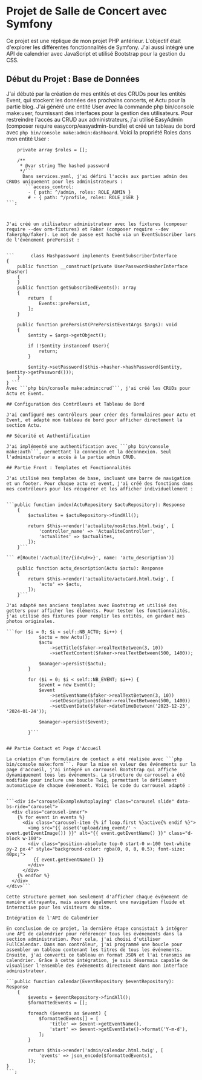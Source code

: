 # Projet de Salle de Concert avec Symfony

Ce projet est une réplique de mon projet PHP antérieur. L'objectif était d'explorer les différentes fonctionnalités de Symfony. J'ai aussi intégré une API de calendrier avec JavaScript et utilisé Bootstrap pour la gestion du CSS.

## Début du Projet : Base de Données

J'ai débuté par la création de mes entités et des CRUDs pour les entités Event, qui stockent les données des prochains concerts, et Actu pour la partie blog. J'ai généré une entité User avec la commande php bin/console make:user, fournissant des interfaces pour la gestion des utilisateurs. Pour restreindre l'accès au CRUD aux administrateurs, j'ai utilisé EasyAdmin (composer require easycorp/easyadmin-bundle) et créé un tableau de bord avec ```php bin/console make:admin:dashboard```. Voici la propriété Roles dans mon entité User :



```#[ORM\Column]
    private array $roles = [];

    /**
     * @var string The hashed password
     */```
      Dans services.yaml, j'ai défini l'accès aux parties admin des CRUDs uniquement pour les administrateurs : 
       ```access_control:
        - { path: ^/admin, roles: ROLE_ADMIN }
        # - { path: ^/profile, roles: ROLE_USER }
```;



J'ai créé un utilisateur administrateur avec les fixtures (composer require --dev orm-fixtures) et Faker (composer require --dev fakerphp/faker). Le mot de passe est haché via un EventSubscriber lors de l'événement prePersist :


```      class Hashpassword implements EventSubscriberInterface
{
    public function __construct(private UserPasswordHasherInterface $hasher)
    {
    }
    public function getSubscribedEvents(): array
    {
        return  [
            Events::prePersist,
        ];
    }

    public function prePersist(PrePersistEventArgs $args): void
    {
        $entity = $args->getObject();

        if (!$entity instanceof User){
            return;
        }

        $entity->setPassword($this->hasher->hashPassword($entity, $entity->getPassword()));
    }
} ```
Avec ```php bin/console make:admin:crud```, j'ai créé les CRUDs pour Actu et Event.

## Configuration des Contrôleurs et Tableau de Bord

J'ai configuré mes contrôleurs pour créer des formulaires pour Actu et Event, et adapté mon tableau de bord pour afficher directement la section Actu.

## Sécurité et Authentification

J'ai implémenté une authentification avec ```php bin/console make:auth```, permettant la connexion et la déconnexion. Seul l'administrateur a accès à la partie admin CRUD.

## Partie Front : Templates et Fonctionnalités

J'ai utilisé mes templates de base, incluant une barre de navigation et un footer. Pour chaque actu et event, j'ai créé des fonctions dans mes contrôleurs pour les récupérer et les afficher individuellement :


```public function index(ActuRepository $actuRepository): Response
    {
        $actualites = $actuRepository->findAll();

        return $this->render('actualite/nosActus.html.twig', [
            'controller_name' => 'ActualiteController',
            'actualites' => $actualites,
        ]);
    }```

``` #[Route('/actualite/{id<\d+>}', name: 'actu_description')]

    public function actu_description(Actu $actu): Response
    {
        return $this->render('actualite/actuCard.html.twig', [
            'actu' => $actu,
        ]);
    }```

J'ai adapté mes anciens templates avec Bootstrap et utilisé des getters pour afficher les éléments. Pour tester les fonctionnalités, j'ai utilisé des fixtures pour remplir les entités, en gardant mes photos originales.

```for ($i = 0; $i < self::NB_ACTU; $i++) {
            $actu = new Actu();
            $actu
                ->setTitle($faker->realTextBetween(3, 10))
                ->setTextContent($faker->realTextBetween(500, 1400));

            $manager->persist($actu);
        }

        for ($i = 0; $i < self::NB_EVENT; $i++) {
            $event = new Event();
            $event
                ->setEventName($faker->realTextBetween(3, 10))
                ->setDescription($faker->realTextBetween(500, 1400))
                ->setEventDate($faker->dateTimeBetween('2023-12-23', '2024-01-24')); 

            $manager->persist($event);

        }```


## Partie Contact et Page d'Accueil

La création d'un formulaire de contact a été réalisée avec ```php bin/console make:form```. Pour la mise en valeur des événements sur la page d'accueil, j'ai intégré un carrousel Bootstrap qui affiche dynamiquement tous les événements. La structure du carrousel a été modifiée pour inclure une boucle Twig, permettant le défilement automatique de chaque événement. Voici le code du carrousel adapté :


```<div id="carouselExampleAutoplaying" class="carousel slide" data-bs-ride="carousel">
  <div class="carousel-inner">
    {% for event in events %}
      <div class="carousel-item {% if loop.first %}active{% endif %}">
        <img src="{{ asset('upload/img_event/' ~ event.getEventImage()) }}" alt="{{ event.getEventName() }}" class="d-block w-100">
        <div class="position-absolute top-0 start-0 w-100 text-white py-2 px-4" style="background-color: rgba(0, 0, 0, 0.5); font-size: 40px;">
          {{ event.getEventName() }}
        </div>
      </div>
    {% endfor %}
  </div>
</div>```

Cette structure permet non seulement d'afficher chaque événement de manière attrayante, mais assure également une navigation fluide et interactive pour les visiteurs du site.

Intégration de l'API de Calendrier

En conclusion de ce projet, la dernière étape consistait à intégrer une API de calendrier pour référencer tous les événements dans la section administration. Pour cela, j'ai choisi d'utiliser FullCalendar. Dans mon contrôleur, j'ai programmé une boucle pour assembler un tableau contenant les titres de tous les événements. Ensuite, j'ai converti ce tableau en format JSON et l'ai transmis au calendrier. Grâce à cette intégration, je suis désormais capable de visualiser l'ensemble des événements directement dans mon interface administrateur.

```public function calendar(EventRepository $eventRepository): Response
    {
        $events = $eventRepository->findAll();
        $formattedEvents = [];

        foreach ($events as $event) {
            $formattedEvents[] = [
                'title' => $event->getEventName(),
                'start' => $event->getEventDate()->format('Y-m-d'),
            ];
        }
    
        return $this->render('admin/calendar.html.twig', [
            'events' => json_encode($formattedEvents),
        ]);
}
```;

